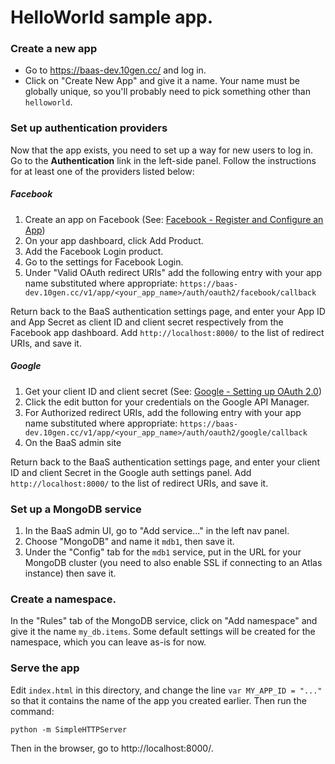 # HelloWorld sample app.

### Create a new app
* Go to https://baas-dev.10gen.cc/ and log in.
* Click on "Create New App" and give it a name. Your name must be globally unique, so you'll probably need to pick something other than `helloworld`.

### Set up authentication providers

Now that the app exists, you need to set up a way for new users to log in. 
Go to the **Authentication** link in the left-side panel.
Follow the instructions for at least one of the providers listed below:

##### Facebook

1. Create an app on Facebook (See: [Facebook - Register and Configure an App](https://developers.facebook.com/docs/apps/register))
2. On your app dashboard, click Add Product.
3. Add the Facebook Login product.
4. Go to the settings for Facebook Login.
5. Under "Valid OAuth redirect URIs" add the following entry with your app name substituted where appropriate:
	`https://baas-dev.10gen.cc/v1/app/<your_app_name>/auth/oauth2/facebook/callback`

Return back to the BaaS authentication settings page, and enter your App ID and App Secret as client ID and client secret respectively from the Facebook app dashboard. Add `http://localhost:8000/` to the list of redirect URIs, and save it.

##### Google
1. Get your client ID and client secret (See: [Google - Setting up OAuth 2.0](https://support.google.com/cloud/answer/6158849?hl=en))
2. Click the edit button for your credentials on the Google API Manager.
3. For Authorized redirect URIs, add the following entry with your app name substituted where appropriate:
	`https://baas-dev.10gen.cc/v1/app/<your_app_name>/auth/oauth2/google/callback` 
4. On the BaaS admin site

Return back to the BaaS authentication settings page, and enter your client ID and client Secret in the Google auth settings panel. Add `http://localhost:8000/` to the list of redirect URIs, and save it.

### Set up a MongoDB service

1. In the BaaS admin UI, go to "Add service..." in the left nav panel.
2. Choose "MongoDB" and name it `mdb1`, then save it.
3. Under the "Config" tab for the `mdb1` service, put in the URL for your MongoDB cluster (you need to also enable SSL if connecting to an Atlas instance) then save it.

### Create a namespace.

In the "Rules" tab of the MongoDB service, click on "Add namespace" and give it the name `my_db.items`.
Some default settings will be created for the namespace, which you can leave as-is for now.

### Serve the app

Edit `index.html` in this directory, and change the line `var MY_APP_ID = "..."` so that it contains the name of the app you created earlier.
Then run the command:

`python -m SimpleHTTPServer`

Then in the browser, go to http://localhost:8000/.


